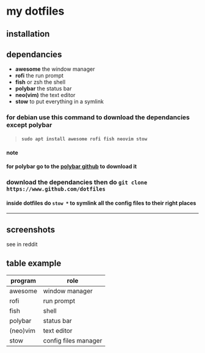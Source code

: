# my dotfiles

## installation

## dependancies

* __awesome__ the window manager  
* __rofi__ the run prompt  
* __fish__ or zsh the shell  
* __polybar__ the status bar  
* __neo(vim)__ the text editor  
* __stow__ to put everything in a symlink

### for debian use this command to download the dependancies except polybar

> ####  `sudo apt install awesome rofi fish neovim stow`  

#### note

#### for polybar go to the **[polybar github][1]**  to download it

[1]: <https://github.com/polybar/polybar> "a nice bar"

### download the dependancies then do `git clone https://www.github.com/dotfiles`

#### inside dotfiles do `stow *` to symlink all the config files to their right places

***

## screenshots

see in reddit

## table example

| program | role                 |
|-------- |----------------------|
| awesome | window manager       |
|rofi     | run prompt           |
|fish     | shell                |
|polybar  | status bar           |
|(neo)vim | text editor          |
|stow     | config files manager |
